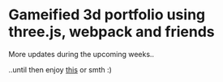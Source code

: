# Gameified 3d portfolio using three.js, webpack and friends

More updates during the upcoming weeks..

..until then enjoy [this](https://www.youtube.com/watch?v=dXlao2KNYjQ) or smth :)
